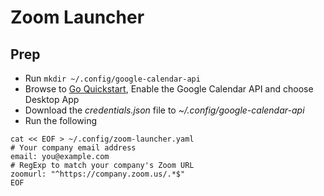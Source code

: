 # Zoom Launcher

## Prep

- Run `mkdir ~/.config/google-calendar-api`
- Browse to [Go Quickstart](https://developers.google.com/calendar/quickstart/go), Enable the Google Calendar API and choose Desktop App
- Download the *credentials.json* file to *~/.config/google-calendar-api*
- Run the following

```
cat << EOF > ~/.config/zoom-launcher.yaml
# Your company email address
email: you@example.com
# RegExp to match your company's Zoom URL
zoomurl: "^https://company.zoom.us/.*$"
EOF
```